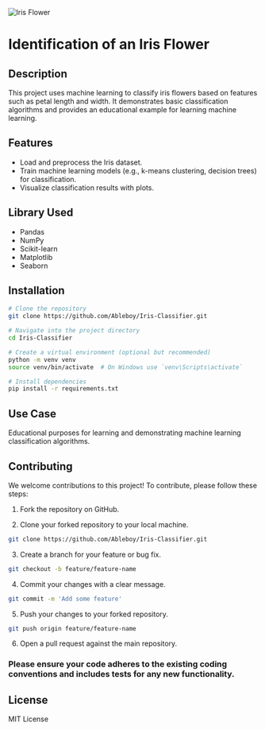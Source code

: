 ![Iris Flower](https://github.com/Ableboy/Iris-Classifier/assets/117966877/ad308432-0003-4ad2-8b76-021a299cf96e)

# Identification of an Iris Flower

## Description

This project uses machine learning to classify iris flowers based on features such as petal length and width. It demonstrates basic classification algorithms and provides an educational example for learning machine learning.

## Features

- Load and preprocess the Iris dataset.
- Train machine learning models (e.g., k-means clustering, decision trees) for classification.
- Visualize classification results with plots.

## Library Used

- Pandas
- NumPy
- Scikit-learn
- Matplotlib
- Seaborn

## Installation

```bash
# Clone the repository
git clone https://github.com/Ableboy/Iris-Classifier.git

# Navigate into the project directory
cd Iris-Classifier

# Create a virtual environment (optional but recommended)
python -m venv venv
source venv/bin/activate  # On Windows use `venv\Scripts\activate`

# Install dependencies
pip install -r requirements.txt
```


## Use Case

Educational purposes for learning and demonstrating machine learning classification algorithms.

## Contributing

We welcome contributions to this project! To contribute, please follow these steps:

1. Fork the repository on GitHub.

2. Clone your forked repository to your local machine.

```bash
git clone https://github.com/Ableboy/Iris-Classifier.git
```
3. Create a branch for your feature or bug fix.

```bash
git checkout -b feature/feature-name
```
4. Commit your changes with a clear message.
   
```bash
git commit -m 'Add some feature'
```
5. Push your changes to your forked repository.
   
``` bash
git push origin feature/feature-name
```
6. Open a pull request against the main repository.

### Please ensure your code adheres to the existing coding conventions and includes tests for any new functionality.

## License

MIT License
